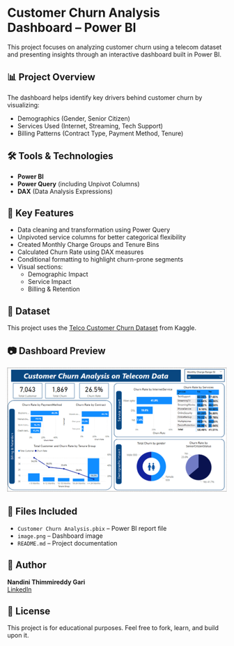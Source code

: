 # Customer Churn Analysis Dashboard – Power BI

This project focuses on analyzing customer churn using a telecom dataset and presenting insights through an interactive dashboard built in Power BI.

## 📊 Project Overview

The dashboard helps identify key drivers behind customer churn by visualizing:
- Demographics (Gender, Senior Citizen)
- Services Used (Internet, Streaming, Tech Support)
- Billing Patterns (Contract Type, Payment Method, Tenure)

## 🛠 Tools & Technologies

- **Power BI**
- **Power Query** (including Unpivot Columns)
- **DAX** (Data Analysis Expressions)

## 🔧 Key Features

- Data cleaning and transformation using Power Query
- Unpivoted service columns for better categorical flexibility
- Created Monthly Charge Groups and Tenure Bins
- Calculated Churn Rate using DAX measures
- Conditional formatting to highlight churn-prone segments
- Visual sections: 
  - Demographic Impact
  - Service Impact
  - Billing & Retention

## 📂 Dataset

This project uses the [Telco Customer Churn Dataset](https://www.kaggle.com/datasets/blastchar/telco-customer-churn) from Kaggle.


## 📷 Dashboard Preview

![Dashboard Preview](image.png)

## 📁 Files Included

- `Customer Churn Analysis.pbix` – Power BI report file  
- `image.png` – Dashboard image 
- `README.md` – Project documentation

## 👤 Author

**Nandini Thimmireddy Gari**  
[LinkedIn](https://www.linkedin.com/in/tgnandini/)

## 📝 License

This project is for educational purposes. Feel free to fork, learn, and build upon it.
